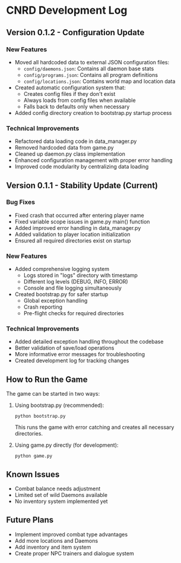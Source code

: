 # CNRD Development Log

## Version 0.1.2 - Configuration Update

### New Features
- Moved all hardcoded data to external JSON configuration files:
  - `config/daemons.json`: Contains all daemon base stats
  - `config/programs.json`: Contains all program definitions
  - `config/locations.json`: Contains world map and location data
- Created automatic configuration system that:
  - Creates config files if they don't exist
  - Always loads from config files when available
  - Falls back to defaults only when necessary
- Added config directory creation to bootstrap.py startup process

### Technical Improvements
- Refactored data loading code in data_manager.py
- Removed hardcoded data from game.py
- Cleaned up daemon.py class implementation
- Enhanced configuration management with proper error handling
- Improved code modularity by centralizing data loading

## Version 0.1.1 - Stability Update (Current)

### Bug Fixes
- Fixed crash that occurred after entering player name
- Fixed variable scope issues in game.py main() function
- Added improved error handling in data_manager.py
- Added validation to player location initialization
- Ensured all required directories exist on startup

### New Features
- Added comprehensive logging system
  - Logs stored in "logs" directory with timestamp
  - Different log levels (DEBUG, INFO, ERROR)
  - Console and file logging simultaneously
- Created bootstrap.py for safer startup
  - Global exception handling
  - Crash reporting
  - Pre-flight checks for required directories

### Technical Improvements
- Added detailed exception handling throughout the codebase
- Better validation of save/load operations
- More informative error messages for troubleshooting
- Created development log for tracking changes

## How to Run the Game

The game can be started in two ways:

1. Using bootstrap.py (recommended):
   ```
   python bootstrap.py
   ```
   This runs the game with error catching and creates all necessary directories.

2. Using game.py directly (for development):
   ```
   python game.py
   ```

## Known Issues

- Combat balance needs adjustment
- Limited set of wild Daemons available
- No inventory system implemented yet

## Future Plans

- Implement improved combat type advantages
- Add more locations and Daemons
- Add inventory and item system
- Create proper NPC trainers and dialogue system